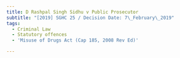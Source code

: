 ```yaml
---
title: D Rashpal Singh Sidhu v Public Prosecutor
subtitle: "[2019] SGHC 25 / Decision Date: 7\_February\_2019"
tags:
  - Criminal Law
  - Statutory offences
  - 'Misuse of Drugs Act (Cap 185, 2008 Rev Ed)'

---
```

